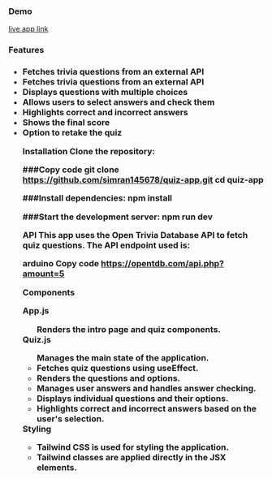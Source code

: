 <h3>Demo</h3>

<a href="https://quizzical-quiz-trivia.netlify.app/">live app link</a>

<h3>Features<h3>
<ul>
<li>Fetches trivia questions from an external API</li>
<li>Fetches trivia questions from an external API</li>
<li>Displays questions with multiple choices</li>
<li>Allows users to select answers and check them</li>
<li>Highlights correct and incorrect answers</li>
<li>Shows the final score</li>
<li>Option to retake the quiz</li>

Installation
Clone the repository:

###Copy code
git clone https://github.com/simran145678/quiz-app.git
cd quiz-app

###Install dependencies:
npm install

###Start the development server:
npm run dev

API
This app uses the Open Trivia Database API to fetch quiz questions. The API endpoint used is:

arduino
Copy code
https://opentdb.com/api.php?amount=5

<p>Components</p>
App.js
<ul>
<li?>Renders the intro page and quiz components.</li>
</ul>
Quiz.js
<ul>
<li?>Manages the main state of the application.</li>
<li>Fetches quiz questions using useEffect.</li>
<li>Renders the questions and options.</li>
<li>Manages user answers and handles answer checking.</li>
<li>Displays individual questions and their options.</li>
<li>Highlights correct and incorrect answers based on the user's selection.</li>
</ul>
Styling
<ul>
<li>Tailwind CSS is used for styling the application.</li>
<li>Tailwind classes are applied directly in the JSX elements.</li>
</ul>
